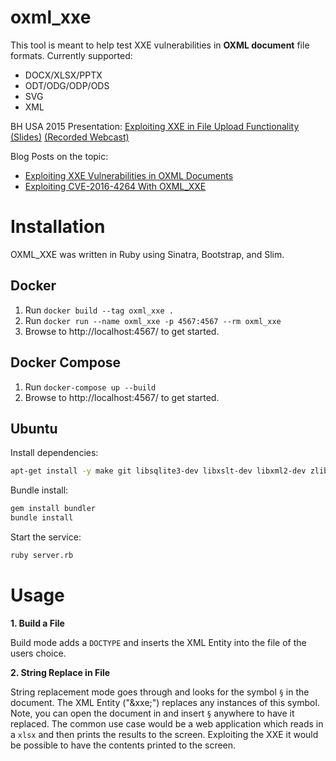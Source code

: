 # oxml_xxe
This tool is meant to help test XXE vulnerabilities in **OXML document** file formats. Currently supported:

- DOCX/XLSX/PPTX
- ODT/ODG/ODP/ODS
- SVG
- XML

BH USA 2015 Presentation: [Exploiting XXE in File Upload Functionality (Slides)](http://oxmlxxe.github.io/reveal.js/slides.html#/) [(Recorded Webcast)](https://www.blackhat.com/html/webcast/11192015-exploiting-xml-entity-vulnerabilities-in-file-parsing-functionality.html)

Blog Posts on the topic:

- [Exploiting XXE Vulnerabilities in OXML Documents](https://www.silentrobots.com/exploiting-xxe-in-file-upload-functionality/)
- [Exploiting CVE-2016-4264 With OXML_XXE](https://www.silentrobots.com/exploiting-cve-2016-4264-with-oxml_xxe/)

# Installation

OXML_XXE was written in Ruby using Sinatra, Bootstrap, and Slim.

## Docker

1. Run `docker build --tag oxml_xxe .`
2. Run `docker run --name oxml_xxe -p 4567:4567 --rm oxml_xxe`
2. Browse to http://localhost:4567/ to get started.

## Docker Compose
1. Run `docker-compose up --build`
2. Browse to http://localhost:4567/ to get started.

## Ubuntu

Install dependencies:
```bash
apt-get install -y make git libsqlite3-dev libxslt-dev libxml2-dev zlib1g-dev gcc ruby3.2 g++
```

Bundle install:
```bash
gem install bundler
bundle install
```

Start the service:
```bash
ruby server.rb
```

# Usage

**1. Build a File**

Build mode adds a `DOCTYPE` and inserts the XML Entity into the file of the users choice.

**2. String Replace in File**

String replacement mode goes through and looks for the symbol `§` in the document. The XML Entity ("&xxe;") replaces any instances of this symbol. Note, you can open the document in and insert `§` anywhere to have it replaced. The common use case would be a web application which reads in a `xlsx` and then prints the results to the screen. Exploiting the XXE it would be possible to have the contents printed to the screen.
